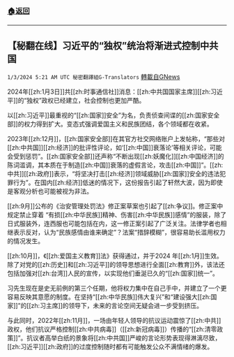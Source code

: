 ###  [:house:返回](README.md)
---


## 【秘翻在线】习近平的“独权”统治将渐进式控制中共国
`1/3/2024 5:21 AM UTC 秘密翻譯組G-Translators` [轉載自GNews](https://gnews.org/articles/2178225)

2024年[[zh:1月3日]]共[[zh:时事通信社]]消息：[[zh:中共国国家主席]][[zh:习近平]]的“独权”政权已经建立，社会控制也更加严酷。

以[[zh:习近平]]最重视的“[[zh:国家]]安全”为名，负责侦查间谍的[[zh:国家安全部]]的权力得到扩大。变态式强调爱国主义和民族团结，各个领域都在收紧。

2023年[[zh:12月]]，[[zh:国家安全部]]在其官方社交网络账户上发帖称，“那些对[[zh:中共国]][[zh:经济]]的批评性评论，如‘[[zh:中国]]衰落论’等相关评论，可能会受到惩罚”。[[zh:国家安全部]]还声称“不断出现[[zh:妖魔化]][[zh:中国经济]]的陈词滥调，其本质在于制造[[zh:中国]]衰落的虚假言论，攻击[[zh:中国]]”。[[zh:中共]][[zh:政府]]表示，“将坚决打击[[zh:经济]]领域威胁[[zh:国家]]安全的违法犯罪行为”。在国内[[zh:经济]]低迷的情况下，这份报告引起了轩然大波，因为即使是客观分析也可能被视为非法。

[[zh:9月]]公布的《治安管理处罚法》修正案草案也引起了[[zh:争议]]。修正案中规定禁止穿着 “有损[[zh:中华民族]]精神、伤害[[zh:中华民族]]感情”的服装，除了日式服装外，连西服也可能包括在内，这一修正案引起了广泛关注。法律学者也相继表示反对，认为“民族感情由谁来确定”？法案“措辞模糊”，很容易助长滥用权力的情况发生。

[[zh:10月]]，《[[zh:爱国主义教育]]法》获得通过，并于2024 年[[zh:1月]]生效。除了对党的[[zh:历史]]和[[zh:习近平]]的领导思想进行全面[[zh:教育]]外，该法还包括加强对[[zh:台湾]]人民的宣传，以实现他们垂涎已久的“[[zh:国家]]统一”。

习先生现在是史无前例的第三个任期，他将权力集中在自己手中，并建立了一个更容易反映其意愿的制度。在坚持“[[zh:中华民族]]伟大复兴”和“建设强大[[zh:国家]]”的[[zh:习主席]]的领导下，未来的言论空间无疑会进一步受到挤压。

与此同时，2022年[[zh:11月]]，一场由年轻人领导的抗议运动震惊了[[zh:中共]]政权，他们抗议严格控制[[zh:中共病毒]]（[[zh:新冠病毒]]）传播的“[[zh:清零政策]]”。抗议者高举白纸的景象将[[zh:中共国]]严峻的言论形势表现得淋漓尽致，[[zh:习近平]][[zh:政府]]的过度控制随时都有可能触发公众不满情绪的爆发。
